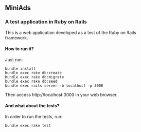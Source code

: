 ## MiniAds
### A test application in Ruby on Rails

This is a web application developed as a test of the Ruby on Rails framework.

#### How to run it? #####
Just run:
```
bundle install
bundle exec rake db:create
bundle exec rake db:migrate
bundle exec rake db:seed
bundle exec rails server -b localhost -p 3000
```
Then access http://localhost:3000 in your web browser.

#### And what about the tests? ####

In order to run the tests, run:

```
bundle exec rake test
```
